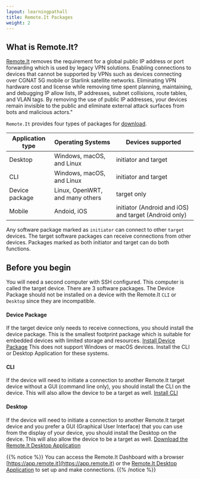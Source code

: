 ```yaml
---
layout: learningpathall
title: Remote.It Packages
weight: 2
---
```

## What is Remote.It?

[Remote.It](https://www.remote.it/) removes the requirement for a global public IP address or port forwarding which is used by legacy VPN solutions. Enabling connections to devices that cannot be supported by VPNs such as devices connecting over CGNAT 5G mobile or Starlink satellite networks. Eliminating VPN hardware cost and license while removing time spent planning, maintaining, and debugging IP allow lists, IP addresses, subnet collisions, route tables, and VLAN tags. By removing the use of public IP addresses, your devices remain invisible to the public and eliminate external attack surfaces from bots and malicious actors."

`Remote.It` provides four types of packages for [download](https://www.remote.it/download-list).

| Application type | Operating Systems               | Devices supported    |
| ---------------- | ------------------------------- | -------------------- |
| Desktop          | Windows, macOS, and Linux       | initiator and target |
| CLI              | Windows, macOS, and Linux       | initiator and target |
| Device package   | Linux, OpenWRT, and many others | target only          |
| Mobile           | Andoid, iOS                     | initiator (Android and iOS) and target (Android only)  |

Any software package marked as `initiator` can connect to other `target` devices. The target software packages can receive connections from other devices. Packages marked as both initiator and target can do both functions.

## Before you begin

You will need a second computer with SSH configured. This computer is called the target device. There are 3 software packages. The Device Package should not be installed on a device with the Remote.It `CLI` or `Desktop` since they are incompatible.

#### Device Package 

If the target device only needs to receive connections, you should install the device package. This is the smallest footprint package which is suitable for embedded devices with limited storage and resources. [Install Device Package](/learning-paths/cross-platform/remoteit/device-package)
This does not support Windows or macOS devices. Install the CLI or Desktop Application for these systems.

#### CLI

If the device will need to initiate a connection to another Remote.It target device without a GUI (command line only), you should install the CLI on the device. This will also allow the device to be a target as well. [Install CLI](/learning-paths/cross-platform/remoteit/cli)

#### Desktop

If the device will need to initiate a connection to another Remote.It target device and you prefer a GUI (Graphical User Interface) that you can use from the display of your device, you should install the Desktop on the device. This will also allow the device to be a target as well. [Download the Remote.It Desktop Application](https://link.remote.it/download/desktop)


{{% notice %}}
You can access the Remote.It Dashboard with a browser [https://app.remote.it](https://app.remote.it) or the [Remote.It Desktop Application](https://link.remote.it/download/desktop) to set up and make connections.
{{% /notice %}}
